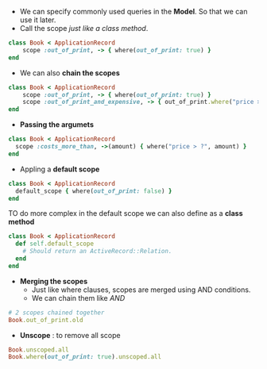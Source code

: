 - We can specify commonly used queries in the **Model**. So that we can use it later.
- Call the scope *just like a class method*.

```rb
class Book < ApplicationRecord
	scope :out_of_print, -> { where(out_of_print: true) }
end

```

- We can also **chain the scopes**
```rb
class Book < ApplicationRecord
	scope :out_of_print, -> { where(out_of_print: true) }
	scope :out_of_print_and_expensive, -> { out_of_print.where("price > 500") }
end
```

- **Passing the argumets**
```rb
class Book < ApplicationRecord
  scope :costs_more_than, ->(amount) { where("price > ?", amount) }
end
```

- Appling a **default scope**
```rb
class Book < ApplicationRecord
  default_scope { where(out_of_print: false) }
end
```

TO do more complex in the default scope we can  also define as a **class method**
```rb
class Book < ApplicationRecord
  def self.default_scope
    # Should return an ActiveRecord::Relation.
  end
end
```

- **Merging the scopes**
	- Just like where clauses, scopes are merged using AND conditions.
	- We can chain them like *AND*
```rb
# 2 scopes chained together
Book.out_of_print.old
```

- **Unscope** : to remove all scope
```rb
Book.unscoped.all
Book.where(out_of_print: true).unscoped.all
```
